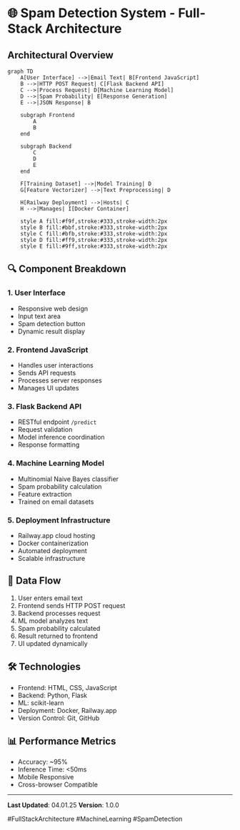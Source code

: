 # 🌐 Spam Detection System - Full-Stack Architecture

## Architectural Overview

```mermaid
graph TD
    A[User Interface] -->|Email Text| B[Frontend JavaScript]
    B -->|HTTP POST Request| C[Flask Backend API]
    C -->|Process Request| D[Machine Learning Model]
    D -->|Spam Probability| E[Response Generation]
    E -->|JSON Response| B
    
    subgraph Frontend
        A
        B
    end
    
    subgraph Backend
        C
        D
        E
    end
    
    F[Training Dataset] -->|Model Training| D
    G[Feature Vectorizer] -->|Text Preprocessing| D
    
    H[Railway Deployment] -->|Hosts| C
    H -->|Manages| I[Docker Container]
    
    style A fill:#f9f,stroke:#333,stroke-width:2px
    style B fill:#bbf,stroke:#333,stroke-width:2px
    style C fill:#bfb,stroke:#333,stroke-width:2px
    style D fill:#ff9,stroke:#333,stroke-width:2px
    style E fill:#9ff,stroke:#333,stroke-width:2px
```

## 🔍 Component Breakdown

### 1. User Interface
- Responsive web design
- Input text area
- Spam detection button
- Dynamic result display

### 2. Frontend JavaScript
- Handles user interactions
- Sends API requests
- Processes server responses
- Manages UI updates

### 3. Flask Backend API
- RESTful endpoint `/predict`
- Request validation
- Model inference coordination
- Response formatting

### 4. Machine Learning Model
- Multinomial Naive Bayes classifier
- Spam probability calculation
- Feature extraction
- Trained on email datasets

### 5. Deployment Infrastructure
- Railway.app cloud hosting
- Docker containerization
- Automated deployment
- Scalable infrastructure

## 🚀 Data Flow
1. User enters email text
2. Frontend sends HTTP POST request
3. Backend processes request
4. ML model analyzes text
5. Spam probability calculated
6. Result returned to frontend
7. UI updated dynamically

## 🛠 Technologies
- Frontend: HTML, CSS, JavaScript
- Backend: Python, Flask
- ML: scikit-learn
- Deployment: Docker, Railway.app
- Version Control: Git, GitHub

## 📊 Performance Metrics
- Accuracy: ~95%
- Inference Time: <50ms
- Mobile Responsive
- Cross-browser Compatible

---

**Last Updated**: 04.01.25
**Version**: 1.0.0

#FullStackArchitecture #MachineLearning #SpamDetection
